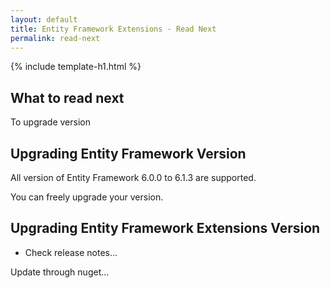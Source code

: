 ```yaml
---
layout: default
title: Entity Framework Extensions - Read Next
permalink: read-next
---
```


{% include template-h1.html %}

## What to read next

To upgrade version

## Upgrading Entity Framework Version
All version of Entity Framework 6.0.0 to 6.1.3 are supported.

You can freely upgrade your version.

## Upgrading Entity Framework Extensions Version

- Check release notes...

Update through nuget...
